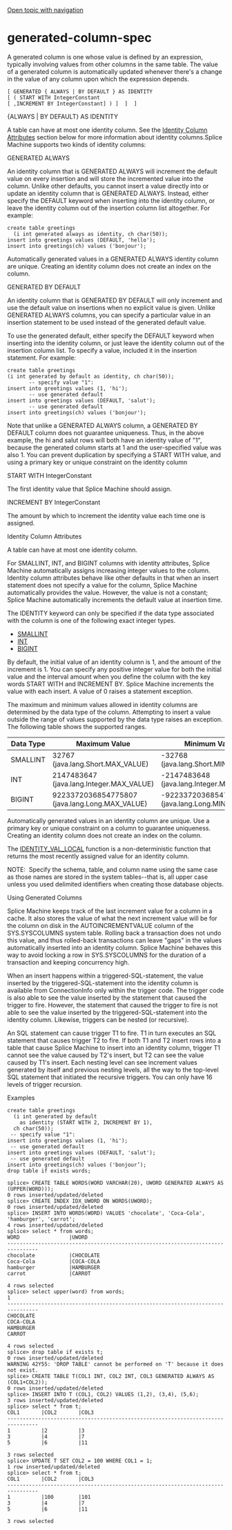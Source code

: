 [Open topic with navigation](../../../index.html#Shared/SQLReference/Statements/GeneratedColumnSpec.html)

<a href="" id="Statements.GeneratedColumnSpec"></a>[]()generated-column-spec
============================================================================

A generated column is one whose value is defined by an expression, typically involving values from other columns in the same table. The value of a generated column is automatically updated whenever there's a change in the value of any column upon which the expression depends.

``` FcnSyntax
[ GENERATED { ALWAYS | BY DEFAULT } AS IDENTITY 
[ ( START WITH IntegerConstant 
[ ,INCREMENT BY IntegerConstant] ) ]  ]  ]
```

{ALWAYS | BY DEFAULT} AS IDENTITY

A table can have at most one identity column. See the [Identity Column Attributes](#IdentityAttributes) section below for more information about identity columns.Splice Machine supports two kinds of identity columns:

<span class="CodeFont">GENERATED ALWAYS</span>

An identity column that is <span class="CodeFont">GENERATED ALWAYS</span> will increment the default value on every insertion and will store the incremented value into the column. Unlike other defaults, you cannot insert a value directly into or update an identity column that is <span class="CodeFont">GENERATED ALWAYS</span>. Instead, either specify the <span class="CodeFont">DEFAULT</span> keyword when inserting into the identity column, or leave the identity column out of the insertion column list altogether. For example:

``` Example
create table greetings
  (i int generated always as identity, ch char(50));
insert into greetings values (DEFAULT, 'hello');
insert into greetings(ch) values ('bonjour');
```

Automatically generated values in a <span class="CodeFont">GENERATED ALWAYS</span> identity column are unique. Creating an identity column does not create an index on the column.

<span class="CodeFont">GENERATED BY DEFAULT</span>

An identity column that is <span class="CodeFont">GENERATED BY DEFAULT</span> will only increment and use the default value on insertions when no explicit value is given. Unlike <span class="CodeFont">GENERATED ALWAYS</span> columns, you can specify a particular value in an insertion statement to be used instead of the generated default value.

To use the generated default, either specify the <span class="CodeFont">DEFAULT</span> keyword when inserting into the identity column, or just leave the identity column out of the insertion column list. To specify a value, included it in the insertion statement. For example:

``` Example
create table greetings
(i int generated by default as identity, ch char(50));
       -- specify value "1":
insert into greetings values (1, 'hi');
       -- use generated default
insert into greetings values (DEFAULT, 'salut');
       -- use generated default
insert into greetings(ch) values ('bonjour'); 
```

Note that unlike a <span class="CodeFont">GENERATED ALWAYS</span> column, a <span class="CodeFont">GENERATED BY DEFAULT</span> column does not guarantee uniqueness. Thus, in the above example, the hi and salut rows will both have an identity value of "1", because the generated column starts at <span class="CodeFont">1</span> and the user-specified value was also <span class="CodeFont">1</span>. You can prevent duplication by specifying a <span class="CodeFont">START WITH</span> value, and using a primary key or unique constraint on the identity column

START WITH IntegerConstant

The first identity value that Splice Machine should assign.

INCREMENT BY IntegerConstant

The amount by which to increment the identity value each time one is assigned.

<a href="" id="IdentityAttributes"></a>Identity Column Attributes

A table can have at most one identity column.

For <span class="CodeFont">SMALLINT</span>, <span class="CodeFont">INT</span>, and <span class="CodeFont">BIGINT</span> columns with identity attributes, Splice Machine automatically assigns increasing integer values to the column. Identity column attributes behave like other defaults in that when an insert statement does not specify a value for the column, Splice Machine automatically provides the value. However, the value is not a constant; Splice Machine automatically increments the default value at insertion time.

The <span class="CodeFont">IDENTITY</span> keyword can only be specified if the data type associated with the column is one of the following exact integer types.

-   <span class="CodeFont">[SMALLINT](../DataTypes/SmallInt.html)</span>
-   <span class="CodeFont">[INT](../DataTypes/Integer.html)</span>
-   <span class="CodeFont">[BIGINT](../DataTypes/BigInt.html)</span>

By default, the initial value of an identity column is 1, and the amount of the increment is 1. You can specify any positive integer value for both the initial value and the interval amount when you define the column with the key words START WITH and INCREMENT BY. Splice Machine increments the value with each insert. A value of 0 raises a statement exception.

The maximum and minimum values allowed in identity columns are determined by the data type of the column. Attempting to insert a value outside the range of values supported by the data type raises an exception. The following table shows the supported ranges.

| Data Type                              | Maximum Value                                                                                                 | Minimum Value                                                                                     |
|----------------------------------------|---------------------------------------------------------------------------------------------------------------|---------------------------------------------------------------------------------------------------|
| <span class="CodeFont">SMALLINT</span> | <span class="CodeFont">32767</span> (<span class="ItalicFont">java.lang.Short.MAX\_VALUE</span>)              | <span class="CodeFont">-32768</span> (<span class="ItalicFont">java.lang.Short.MIN\_VALUE</span>) |
| <span class="CodeFont">INT</span>      | <span class="CodeFont">2147483647</span> (<span class="ItalicFont">java.lang.Integer.MAX\_VALUE</span>)       | -2147483648 (<span class="ItalicFont">java.lang.Integer.MIN\_VALUE</span>)                        |
| <span class="CodeFont">BIGINT</span>   | <span class="CodeFont">9223372036854775807</span> (<span class="ItalicFont">java.lang.Long.MAX\_VALUE</span>) | -9223372036854775808 (<span class="ItalicFont">java.lang.Long.MIN\_VALUE</span>)                  |

Automatically generated values in an identity column are unique. Use a primary key or unique constraint on a column to guarantee uniqueness. Creating an identity column <span class="ItalicFont">does not</span> create an index on the column.

The [IDENTITY\_VAL\_LOCAL](../BuiltInFcns/IdentityValLocal.html) function is a non-deterministic function that returns the most recently assigned value for an identity column.

<span class="autonumber"><span class="noteAutoNum">NOTE:  </span></span>Specify the schema, table, and column name using the same case as those names are stored in the system tables--that is, all upper case unless you used delimited identifiers when creating those database objects.

Using Generated Columns

Splice Machine keeps track of the last increment value for a column in a cache. It also stores the value of what the next increment value will be for the column on disk in the <span class="CodeFont">AUTOINCREMENTVALUE</span> column of the <span class="CodeFont">SYS.SYSCOLUMNS</span> system table. Rolling back a transaction does not undo this value, and thus rolled-back transactions can leave "gaps" in the values automatically inserted into an identity column. Splice Machine behaves this way to avoid locking a row in <span class="CodeFont">SYS.SYSCOLUMNS</span> for the duration of a transaction and keeping concurrency high.

When an insert happens within a triggered-SQL-statement, the value inserted by the triggered-SQL-statement into the identity column is available from <span class="ItalicFont">ConnectionInfo</span> only within the trigger code. The trigger code is also able to see the value inserted by the statement that caused the trigger to fire. However, the statement that caused the trigger to fire is not able to see the value inserted by the triggered-SQL-statement into the identity column. Likewise, triggers can be nested (or recursive).

An SQL statement can cause trigger T1 to fire. T1 in turn executes an SQL statement that causes trigger T2 to fire. If both T1 and T2 insert rows into a table that cause Splice Machine to insert into an identity column, trigger T1 cannot see the value caused by T2's insert, but T2 can see the value caused by T1's insert. Each nesting level can see increment values generated by itself and previous nesting levels, all the way to the top-level SQL statement that initiated the recursive triggers. You can only have 16 levels of trigger recursion.

Examples

``` Example
create table greetings
  (i int generated by default
    as identity (START WITH 2, INCREMENT BY 1),
  ch char(50));
 -- specify value "1":
insert into greetings values (1, 'hi');
 -- use generated default
insert into greetings values (DEFAULT, 'salut');
 -- use generated default
insert into greetings(ch) values ('bonjour’);
drop table if exists words;

splice> CREATE TABLE WORDS(WORD VARCHAR(20), UWORD GENERATED ALWAYS AS (UPPER(WORD)));
0 rows inserted/updated/deleted
splice> CREATE INDEX IDX_UWORD ON WORDS(UWORD);
0 rows inserted/updated/deleted
splice> INSERT INTO WORDS(WORD) VALUES 'chocolate', 'Coca-Cola', 'hamburger', 'carrot';
4 rows inserted/updated/deleted
splice> select * from words;
WORD                |UWORD
--------------------------------------------------------------------------------
chocolate           |CHOCOLATE
Coca-Cola           |COCA-COLA
hamburger           |HAMBURGER
carrot              |CARROT

4 rows selected
splice> select upper(word) from words;
1
--------------------------------------------------------------------------------
CHOCOLATE
COCA-COLA
HAMBURGER
CARROT

4 rows selected
splice> drop table if exists t;
0 rows inserted/updated/deleted
WARNING 42Y55: 'DROP TABLE' cannot be performed on 'T' because it does not exist.
splice> CREATE TABLE T(COL1 INT, COL2 INT, COL3 GENERATED ALWAYS AS (COL1+COL2));
0 rows inserted/updated/deleted
splice> INSERT INTO T (COL1, COL2) VALUES (1,2), (3,4), (5,6);
3 rows inserted/updated/deleted
splice> select * from t;
COL1       |COL2       |COL3
--------------------------------------------------------------------------------
1          |2          |3
3          |4          |7
5          |6          |11

3 rows selected
splice> UPDATE T SET COL2 = 100 WHERE COL1 = 1;
1 row inserted/updated/deleted
splice> select * from t;
COL1       |COL2       |COL3
--------------------------------------------------------------------------------
1          |100        |101
3          |4          |7
5          |6          |11

3 rows selected
```

 


